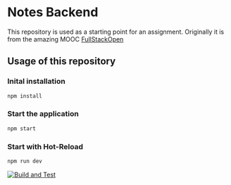 # Notes Backend

This repository is used as a starting point for an assignment. Originally it is from the amazing MOOC [FullStackOpen](https://fullstackopen.com/)

## Usage of this repository

### Inital installation
```bash
npm install
```

### Start the application
```bash
npm start
```

### Start with Hot-Reload
```bash
npm run dev
```

[![Build and Test](https://github.com/2110781006/FHB-Assignment-Backend-Taucher-TeamF/actions/workflows/node.js.yml/badge.svg)](https://github.com/2110781006/FHB-Assignment-Backend-Taucher-TeamF/actions/workflows/node.js.yml)

